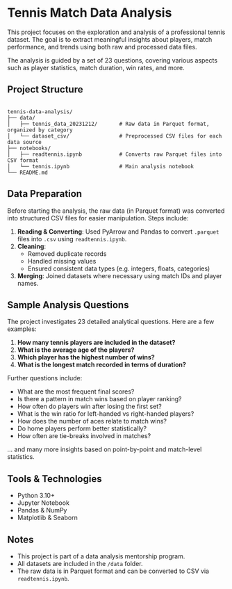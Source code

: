 #  Tennis Match Data Analysis

This project focuses on the exploration and analysis of a professional tennis dataset. The goal is to extract meaningful insights about players, match performance, and trends using both raw and processed data files.

The analysis is guided by a set of 23 questions, covering various aspects such as player statistics, match duration, win rates, and more.


##  Project Structure

```

tennis-data-analysis/
├── data/
│   ├── tennis_data_20231212/       # Raw data in Parquet format, organized by category
│   └── dataset_csv/                # Preprocessed CSV files for each data source
├── notebooks/
│   ├── readtennis.ipynb            # Converts raw Parquet files into CSV format
│   └── tennis.ipynb                # Main analysis notebook
└── README.md

```



##  Data Preparation

Before starting the analysis, the raw data (in Parquet format) was converted into structured CSV files for easier manipulation. Steps include:

1. **Reading & Converting**: Used PyArrow and Pandas to convert `.parquet` files into `.csv` using `readtennis.ipynb`.
2. **Cleaning**:
   - Removed duplicate records
   - Handled missing values
   - Ensured consistent data types (e.g. integers, floats, categories)
3. **Merging**: Joined datasets where necessary using match IDs and player names.



##  Sample Analysis Questions

The project investigates 23 detailed analytical questions. Here are a few examples:

1. **How many tennis players are included in the dataset?**
2. **What is the average age of the players?**
3. **Which player has the highest number of wins?**
4. **What is the longest match recorded in terms of duration?**

Further questions include:

- What are the most frequent final scores?
- Is there a pattern in match wins based on player ranking?
- How often do players win after losing the first set?
- What is the win ratio for left-handed vs right-handed players?
- How does the number of aces relate to match wins?
- Do home players perform better statistically?
- How often are tie-breaks involved in matches?

... and many more insights based on point-by-point and match-level statistics.



##  Tools & Technologies

- Python 3.10+
- Jupyter Notebook
- Pandas & NumPy
- Matplotlib & Seaborn




##  Notes

* This project is part of a data analysis mentorship program.
* All datasets are included in the `/data` folder.
* The raw data is in Parquet format and can be converted to CSV via `readtennis.ipynb`.




